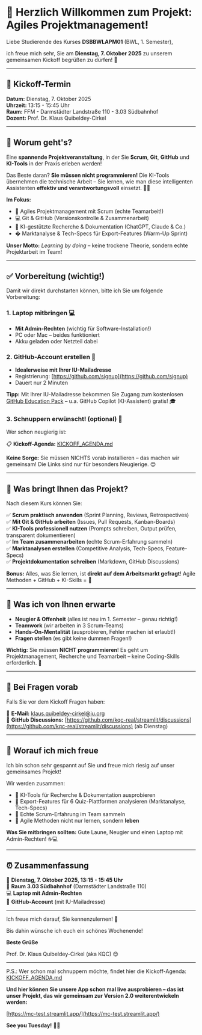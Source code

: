 # 👋 Herzlich Willkommen zum Projekt: Agiles Projektmanagement!

Liebe Studierende des Kurses **DSBBWLAPM01** (BWL, 1. Semester),

ich freue mich sehr, Sie am **Dienstag, 7. Oktober 2025** zu unserem gemeinsamen Kickoff begrüßen zu dürfen! 🎉

---

## 📍 Kickoff-Termin

**Datum:** Dienstag, 7. Oktober 2025  
**Uhrzeit:** 13:15 - 15:45 Uhr  
**Raum:** FFM - Darmstädter Landstraße 110 - 3.03 Südbahnhof  
**Dozent:** Prof. Dr. Klaus Quibeldey-Cirkel

---

## 🚀 Worum geht's?

Eine **spannende Projektveranstaltung**, in der Sie **Scrum**, **Git**, **GitHub** und **KI-Tools** in der Praxis erleben werden!

Das Beste daran? **Sie müssen nicht programmieren!** Die KI-Tools übernehmen die technische Arbeit – Sie lernen, wie man diese intelligenten Assistenten **effektiv und verantwortungsvoll** einsetzt. 🤖✨

**Im Fokus:**

- 🎯 Agiles Projektmanagement mit Scrum (echte Teamarbeit!)
- 💻 Git & GitHub (Versionskontrolle & Zusammenarbeit)
- 🤖 KI-gestützte Recherche & Dokumentation (ChatGPT, Claude & Co.)
- � Marktanalyse & Tech-Specs für Export-Features (Warm-Up Sprint)

**Unser Motto:** *Learning by doing* – keine trockene Theorie, sondern echte Projektarbeit im Team!

---

## ✅ Vorbereitung (wichtig!)

Damit wir direkt durchstarten können, bitte ich Sie um folgende Vorbereitung:

### 1. Laptop mitbringen 💻

- **Mit Admin-Rechten** (wichtig für Software-Installation!)
- PC oder Mac – beides funktioniert
- Akku geladen oder Netzteil dabei

### 2. GitHub-Account erstellen 🐙

- **Idealerweise mit Ihrer IU-Mailadresse**
- Registrierung: [https://github.com/signup](https://github.com/signup)
- Dauert nur 2 Minuten

**Tipp:** Mit Ihrer IU-Mailadresse bekommen Sie Zugang zum kostenlosen [GitHub Education Pack](https://education.github.com/pack) – u.a. GitHub Copilot (KI-Assistent) gratis! 🎓

### 3. Schnuppern erwünscht! (optional) 👀

Wer schon neugierig ist:

📋 **Kickoff-Agenda:** [KICKOFF_AGENDA.md](https://github.com/kqc-real/streamlit/blob/main/KICKOFF_AGENDA.md)

**Keine Sorge:** Sie müssen NICHTS vorab installieren – das machen wir gemeinsam! Die Links sind nur für besonders Neugierige. 😊

---

## 🎯 Was bringt Ihnen das Projekt?

Nach diesem Kurs können Sie:

✅ **Scrum praktisch anwenden** (Sprint Planning, Reviews, Retrospectives)  
✅ **Mit Git & GitHub arbeiten** (Issues, Pull Requests, Kanban-Boards)  
✅ **KI-Tools professionell nutzen** (Prompts schreiben, Output prüfen, transparent dokumentieren)  
✅ **Im Team zusammenarbeiten** (echte Scrum-Erfahrung sammeln)  
✅ **Marktanalysen erstellen** (Competitive Analysis, Tech-Specs, Feature-Specs)  
✅ **Projektdokumentation schreiben** (Markdown, GitHub Discussions)

**Bonus:** Alles, was Sie lernen, ist **direkt auf dem Arbeitsmarkt gefragt**! Agile Methoden + GitHub + KI-Skills = 🚀

---

## 🤝 Was ich von Ihnen erwarte

- **Neugier & Offenheit** (alles ist neu im 1. Semester – genau richtig!)
- **Teamwork** (wir arbeiten in 3 Scrum-Teams)
- **Hands-On-Mentalität** (ausprobieren, Fehler machen ist erlaubt!)
- **Fragen stellen** (es gibt keine dummen Fragen!)

**Wichtig:** Sie müssen **NICHT programmieren**! Es geht um Projektmanagement, Recherche und Teamarbeit – keine Coding-Skills erforderlich. 💪

---

## 💬 Bei Fragen vorab

Falls Sie vor dem Kickoff Fragen haben:

📧 **E-Mail:** [klaus.quibeldey-cirkel@iu.org](mailto:klaus.quibeldey-cirkel@iu.org)  
💬 **GitHub Discussions:** [https://github.com/kqc-real/streamlit/discussions](https://github.com/kqc-real/streamlit/discussions) (ab Dienstag)

---

## 🎉 Worauf ich mich freue

Ich bin schon sehr gespannt auf Sie und freue mich riesig auf unser gemeinsames Projekt!

Wir werden zusammen:

- 🤖 KI-Tools für Recherche & Dokumentation ausprobieren
- 🚀 Export-Features für 6 Quiz-Plattformen analysieren (Marktanalyse, Tech-Specs)
- 👥 Echte Scrum-Erfahrung im Team sammeln
- 🧠 Agile Methoden nicht nur lernen, sondern **leben**

**Was Sie mitbringen sollten:** Gute Laune, Neugier und einen Laptop mit Admin-Rechten! ☕💻

---

## ⏰ Zusammenfassung

📅 **Dienstag, 7. Oktober 2025, 13:15 - 15:45 Uhr**  
📍 **Raum 3.03 Südbahnhof** (Darmstädter Landstraße 110)  
💻 **Laptop mit Admin-Rechten**  
🐙 **GitHub-Account** (mit IU-Mailadresse)

---

Ich freue mich darauf, Sie kennenzulernen! 🚀

Bis dahin wünsche ich euch ein schönes Wochenende!

**Beste Grüße**  

Prof. Dr. Klaus Quibeldey-Cirkel (aka KQC) 😊

---

P.S.: Wer schon mal schnuppern möchte, findet hier die Kickoff-Agenda:  
[KICKOFF_AGENDA.md](https://github.com/kqc-real/streamlit/blob/main/KICKOFF_AGENDA.md)

**Und hier können Sie unsere App schon mal live ausprobieren – das ist unser Projekt, das wir gemeinsam zur Version 2.0 weiterentwickeln werden:**

[https://mc-test.streamlit.app/](https://mc-test.streamlit.app/)

**See you Tuesday!** 👋✨
